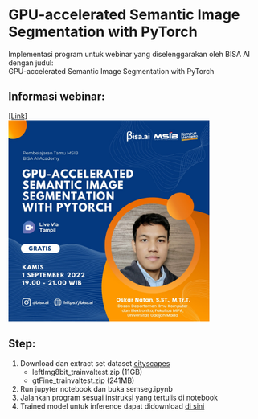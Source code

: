 # GPU-accelerated Semantic Image Segmentation with PyTorch

Implementasi program untuk webinar yang diselenggarakan oleh BISA AI dengan judul: \
GPU-accelerated Semantic Image Segmentation with PyTorch 


## Informasi webinar: 
[[Link]](https://tampil.id/event/detail/VFdwWk1FNUJQVDA9) \
<img src="docs/event.jpg" width="400">


## Step:
1. Download dan extract set dataset [cityscapes](https://www.cityscapes-dataset.com/) 
    - leftImg8bit_trainvaltest.zip (11GB)
    - gtFine_trainvaltest.zip (241MB)
2. Run jupyter notebook dan buka semseg.ipynb
3. Jalankan program sesuai instruksi yang tertulis di notebook
4. Trained model untuk inference dapat didownload [di sini](https://drive.google.com/drive/folders/15oUOVwLhZWFzAhYSWukMzPMeGERx8zWk?usp=sharing)